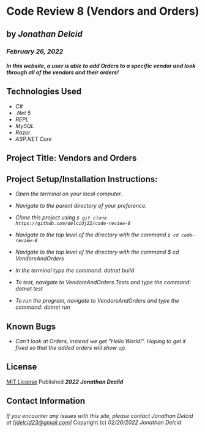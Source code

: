 # Code Review 8 (Vendors and Orders)

## by _**Jonathan Delcid**_

### _February 26, 2022_

#### _In this website, a user is able to add Orders to a specific vendor and look through all of the vendors and their orders!_

## Technologies Used
- _C#_
- _.Net 5_
- _REPL_
- _MySQL_
- _Razor_
- _ASP.NET Core_

## Project Title: Vendors and Orders

## Project Setup/Installation Instructions:
- _Open the terminal on your local computer._

- _Navigate to the parent directory of your preference._

- _Clone this project using ```$ git clone https://github.com/delcidj22/code-review-8```_

- _Navigate to the top level of the directory with the command ```$ cd code-review-8```_

- _Navigate to the top level of the directory with the command $ cd VendorsAndOrders_

- _In the terminal type the command: dotnet build_

- _To test, navigate to VendorsAndOrders.Tests and type the command: dotnet test_

- _To run the program, navigate to VendorsAndOrders and type the command: dotnet run_


## Known Bugs
- _Can't look at Orders, instead we get "Hello World!". Hoping to get it fixed so that the added orders will show up._


## License
[MIT License](https://opensource.org/licenses/MIT) Published _**2022**_ _**Jonathan Declid**_

## Contact Information
_If you encounter any issues with this site, please contact Jonathan Delcid at [jdelcid23@gmail.com]_
Copyright (c) _02/26/2022_ _Jonathan Delcid_